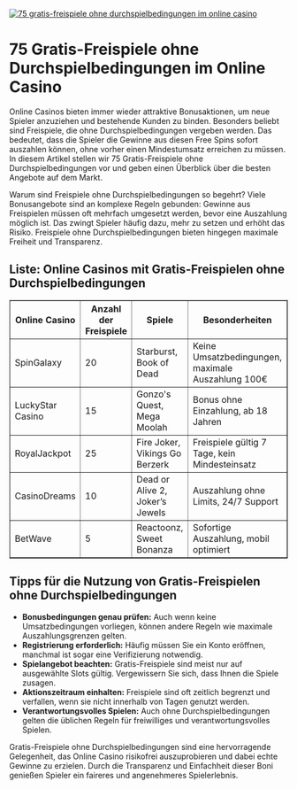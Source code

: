 [![75 gratis-freispiele ohne durchspielbedingungen im online casino](https://123-caf.pages.dev/gitsignup.png)](https://vrmoo.ru/Bt82HjjY)

<h1>75 Gratis-Freispiele ohne Durchspielbedingungen im Online Casino</h1>  <p>Online Casinos bieten immer wieder attraktive Bonusaktionen, um neue Spieler anzuziehen und bestehende Kunden zu binden. Besonders beliebt sind Freispiele, die ohne Durchspielbedingungen vergeben werden. Das bedeutet, dass die Spieler die Gewinne aus diesen Free Spins sofort auszahlen können, ohne vorher einen Mindestumsatz erreichen zu müssen. In diesem Artikel stellen wir 75 Gratis-Freispiele ohne Durchspielbedingungen vor und geben einen Überblick über die besten Angebote auf dem Markt.</p>  <p>Warum sind Freispiele ohne Durchspielbedingungen so begehrt? Viele Bonusangebote sind an komplexe Regeln gebunden: Gewinne aus Freispielen müssen oft mehrfach umgesetzt werden, bevor eine Auszahlung möglich ist. Das zwingt Spieler häufig dazu, mehr zu setzen und erhöht das Risiko. Freispiele ohne Durchspielbedingungen bieten hingegen maximale Freiheit und Transparenz.</p>  <h2>Liste: Online Casinos mit Gratis-Freispielen ohne Durchspielbedingungen</h2> <table border="1" cellpadding="5" cellspacing="0">   <thead>     <tr>       <th>Online Casino</th>       <th>Anzahl der Freispiele</th>       <th>Spiele</th>       <th>Besonderheiten</th>     </tr>   </thead>   <tbody>     <tr>       <td>SpinGalaxy</td>       <td>20</td>       <td>Starburst, Book of Dead</td>       <td>Keine Umsatzbedingungen, maximale Auszahlung 100€</td>     </tr>     <tr>       <td>LuckyStar Casino</td>       <td>15</td>       <td>Gonzo's Quest, Mega Moolah</td>       <td>Bonus ohne Einzahlung, ab 18 Jahren</td>     </tr>     <tr>       <td>RoyalJackpot</td>       <td>25</td>       <td>Fire Joker, Vikings Go Berzerk</td>       <td>Freispiele gültig 7 Tage, kein Mindesteinsatz</td>     </tr>     <tr>       <td>CasinoDreams</td>       <td>10</td>       <td>Dead or Alive 2, Joker’s Jewels</td>       <td>Auszahlung ohne Limits, 24/7 Support</td>     </tr>     <tr>       <td>BetWave</td>       <td>5</td>       <td>Reactoonz, Sweet Bonanza</td>       <td>Sofortige Auszahlung, mobil optimiert</td>     </tr>   </tbody> </table>  <h2>Tipps für die Nutzung von Gratis-Freispielen ohne Durchspielbedingungen</h2> <ul>   <li><strong>Bonusbedingungen genau prüfen:</strong> Auch wenn keine Umsatzbedingungen vorliegen, können andere Regeln wie maximale Auszahlungsgrenzen gelten.</li>   <li><strong>Registrierung erforderlich:</strong> Häufig müssen Sie ein Konto eröffnen, manchmal ist sogar eine Verifizierung notwendig.</li>   <li><strong>Spielangebot beachten:</strong> Gratis-Freispiele sind meist nur auf ausgewählte Slots gültig. Vergewissern Sie sich, dass Ihnen die Spiele zusagen.</li>   <li><strong>Aktionszeitraum einhalten:</strong> Freispiele sind oft zeitlich begrenzt und verfallen, wenn sie nicht innerhalb von Tagen genutzt werden.</li>   <li><strong>Verantwortungsvolles Spielen:</strong> Auch ohne Durchspielbedingungen gelten die üblichen Regeln für freiwilliges und verantwortungsvolles Spielen.</li> </ul>  <p>Gratis-Freispiele ohne Durchspielbedingungen sind eine hervorragende Gelegenheit, das Online Casino risikofrei auszuprobieren und dabei echte Gewinne zu erzielen. Durch die Transparenz und Einfachheit dieser Boni genießen Spieler ein faireres und angenehmeres Spielerlebnis.</p>
